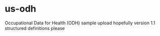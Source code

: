 # us-odh
Occupational Data for Health (ODH)
sample upload hopefully version 1.1 structured definitions please

